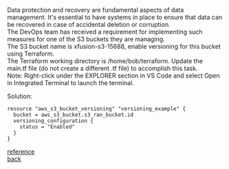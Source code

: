 Data protection and recovery are fundamental aspects of data management. It's essential to have systems in place to ensure that data can be recovered in case of accidental deletion or corruption.  
The DevOps team has received a requirement for implementing such measures for one of the S3 buckets they are managing.  
The S3 bucket name is xfusion-s3-15688, enable versioning for this bucket using Terraform.  
The Terraform working directory is /home/bob/terraform. Update the main.tf file (do not create a different .tf file) to accomplish this task.  
Note: Right-click under the EXPLORER section in VS Code and select Open in Integrated Terminal to launch the terminal.  

Solution:  
```
resource "aws_s3_bucket_versioning" "versioning_example" {
  bucket = aws_s3_bucket.s3_ran_bucket.id
  versioning_configuration {
    status = "Enabled"
  }
}
```

[reference](https://registry.terraform.io/providers/hashicorp/aws/latest/docs/resources/s3_bucket_versioning)   
[back](https://github.com/MederD/Kodekloud-Engineer-Tasks/tree/main)
